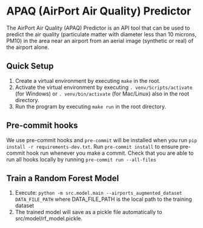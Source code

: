 # APAQ (AirPort Air Quality) Predictor
The AirPort Air Quality (APAQ) Predictor is an API tool that can be used to predict the air quality (particulate matter with diameter less than 10 microns, PM10) in the area near an airport from an aerial image (synthetic or real) of the airport alone.

## Quick Setup
1. Create a virtual environment by executing `make` in the root.
2. Activate the virtual environment by executing `. venv/Scripts/activate` (for Windows) or `. venv/bin/activate` (for Mac/Linux) also in the root directory.
3. Run the program by executing `make run` in the root directory.


## Pre-commit hooks
We use pre-commit hooks and `pre-commit` will be installed when you run `pip install -r requirements-dev.txt`.
Run `pre-commit install` to ensure pre-commit hook run whenever you make a commit. Check that you are able to run all hooks locally by running `pre-commit run --all-files`

## Train a Random Forest Model
1. Execute: `python -m src.model.main --airports_augmented_dataset DATA_FILE_PATH` where DATA_FILE_PATH is the local path to the training dataset 
2. The trained model will save as a pickle file automatically to src/model/rf_model.pickle.

